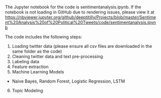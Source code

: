 The Jupyter notebook for the code is sentimentanalysis.ipynb. If the notebook is not loading in GitHub due to rendering issues, please view it at https://nbviewer.jupyter.org/github/deeptitilly/Projects/blob/master/Sentiment%20Analysis%20of%20Political%20Tweets/code/sentimentanalysis.ipynb

The code includes the following steps:

1. Loading twitter data (please ensure all csv files are downloaded in the same folder as the code)
2. Cleaning twitter data and text pre-processing
3. Labeling data
4. Feature extraction
5. Machine Learning Models
- Naive Bayes, Random Forest, Logistic Regression, LSTM
6. Topic Modeling
